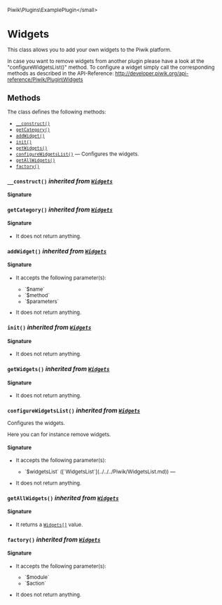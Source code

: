 <small>Piwik\Plugins\ExamplePlugin\</small>

Widgets
=======

This class allows you to add your own widgets to the Piwik platform.

In case you want to remove widgets from another
plugin please have a look at the "configureWidgetsList()" method.
To configure a widget simply call the corresponding methods as described in the API-Reference:
http://developer.piwik.org/api-reference/Piwik/Plugin\Widgets

Methods
-------

The class defines the following methods:

- [`__construct()`](#__construct)
- [`getCategory()`](#getcategory)
- [`addWidget()`](#addwidget)
- [`init()`](#init)
- [`getWidgets()`](#getwidgets)
- [`configureWidgetsList()`](#configurewidgetslist) &mdash; Configures the widgets.
- [`getAllWidgets()`](#getallwidgets)
- [`factory()`](#factory)

<a name="__construct" id="__construct"></a>
<a name="__construct" id="__construct"></a>
### `__construct()` *inherited from [`Widgets`](../../../Piwik/Plugin/Widgets.md)*
#### Signature


<a name="getcategory" id="getcategory"></a>
<a name="getCategory" id="getCategory"></a>
### `getCategory()` *inherited from [`Widgets`](../../../Piwik/Plugin/Widgets.md)*
#### Signature

- It does not return anything.

<a name="addwidget" id="addwidget"></a>
<a name="addWidget" id="addWidget"></a>
### `addWidget()` *inherited from [`Widgets`](../../../Piwik/Plugin/Widgets.md)*
#### Signature

-  It accepts the following parameter(s):

   <ul>
   <li>
      <div markdown="1" class="parameter">
      `$name`

      <div markdown="1" class="param-desc"></div>

      <div style="clear:both;"/>

      </div>
   </li>
   <li>
      <div markdown="1" class="parameter">
      `$method`

      <div markdown="1" class="param-desc"></div>

      <div style="clear:both;"/>

      </div>
   </li>
   <li>
      <div markdown="1" class="parameter">
      `$parameters`

      <div markdown="1" class="param-desc"></div>

      <div style="clear:both;"/>

      </div>
   </li>
   </ul>
- It does not return anything.

<a name="init" id="init"></a>
<a name="init" id="init"></a>
### `init()` *inherited from [`Widgets`](../../../Piwik/Plugin/Widgets.md)*
#### Signature

- It does not return anything.

<a name="getwidgets" id="getwidgets"></a>
<a name="getWidgets" id="getWidgets"></a>
### `getWidgets()` *inherited from [`Widgets`](../../../Piwik/Plugin/Widgets.md)*
#### Signature

- It does not return anything.

<a name="configurewidgetslist" id="configurewidgetslist"></a>
<a name="configureWidgetsList" id="configureWidgetsList"></a>
### `configureWidgetsList()` *inherited from [`Widgets`](../../../Piwik/Plugin/Widgets.md)*
Configures the widgets.

Here you can for instance remove widgets.

#### Signature

-  It accepts the following parameter(s):

   <ul>
   <li>
      <div markdown="1" class="parameter">
      `$widgetsList` ([`WidgetsList`](../../../Piwik/WidgetsList.md)) &mdash;

      <div markdown="1" class="param-desc"></div>

      <div style="clear:both;"/>

      </div>
   </li>
   </ul>
- It does not return anything.

<a name="getallwidgets" id="getallwidgets"></a>
<a name="getAllWidgets" id="getAllWidgets"></a>
### `getAllWidgets()` *inherited from [`Widgets`](../../../Piwik/Plugin/Widgets.md)*
#### Signature

- It returns a [`Widgets[]`](../../../Piwik/Plugin/Widgets.md) value.

<a name="factory" id="factory"></a>
<a name="factory" id="factory"></a>
### `factory()` *inherited from [`Widgets`](../../../Piwik/Plugin/Widgets.md)*
#### Signature

-  It accepts the following parameter(s):

   <ul>
   <li>
      <div markdown="1" class="parameter">
      `$module`

      <div markdown="1" class="param-desc"></div>

      <div style="clear:both;"/>

      </div>
   </li>
   <li>
      <div markdown="1" class="parameter">
      `$action`

      <div markdown="1" class="param-desc"></div>

      <div style="clear:both;"/>

      </div>
   </li>
   </ul>
- It does not return anything.

